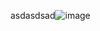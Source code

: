asdasdsad![image](https://user-images.githubusercontent.com/88013439/192782506-7ab7b3a6-de0b-4c61-9d27-477d84b054e7.png)
